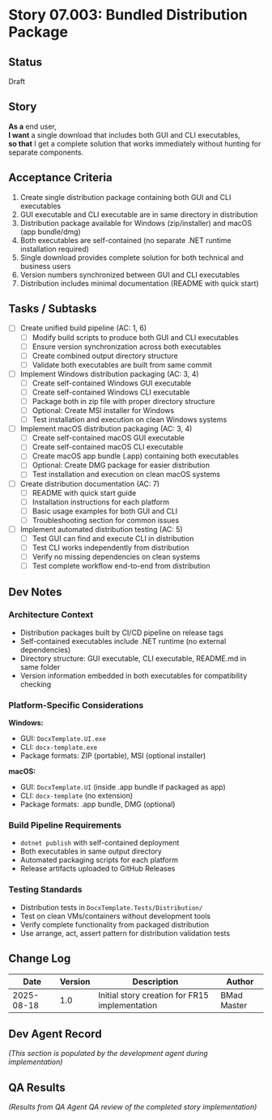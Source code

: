 # Story 07.003: Bundled Distribution Package

## Status
Draft

## Story
**As a** end user,  
**I want** a single download that includes both GUI and CLI executables,  
**so that** I get a complete solution that works immediately without hunting for separate components.

## Acceptance Criteria
1. Create single distribution package containing both GUI and CLI executables
2. GUI executable and CLI executable are in same directory in distribution
3. Distribution package available for Windows (zip/installer) and macOS (app bundle/dmg)
4. Both executables are self-contained (no separate .NET runtime installation required)
5. Single download provides complete solution for both technical and business users
6. Version numbers synchronized between GUI and CLI executables
7. Distribution includes minimal documentation (README with quick start)

## Tasks / Subtasks
- [ ] Create unified build pipeline (AC: 1, 6)
  - [ ] Modify build scripts to produce both GUI and CLI executables
  - [ ] Ensure version synchronization across both executables
  - [ ] Create combined output directory structure
  - [ ] Validate both executables are built from same commit
- [ ] Implement Windows distribution packaging (AC: 3, 4)
  - [ ] Create self-contained Windows GUI executable
  - [ ] Create self-contained Windows CLI executable  
  - [ ] Package both in zip file with proper directory structure
  - [ ] Optional: Create MSI installer for Windows
  - [ ] Test installation and execution on clean Windows systems
- [ ] Implement macOS distribution packaging (AC: 3, 4)
  - [ ] Create self-contained macOS GUI executable
  - [ ] Create self-contained macOS CLI executable
  - [ ] Create macOS app bundle (.app) containing both executables
  - [ ] Optional: Create DMG package for easier distribution
  - [ ] Test installation and execution on clean macOS systems
- [ ] Create distribution documentation (AC: 7)
  - [ ] README with quick start guide
  - [ ] Installation instructions for each platform
  - [ ] Basic usage examples for both GUI and CLI
  - [ ] Troubleshooting section for common issues
- [ ] Implement automated distribution testing (AC: 5)
  - [ ] Test GUI can find and execute CLI in distribution
  - [ ] Test CLI works independently from distribution
  - [ ] Verify no missing dependencies on clean systems
  - [ ] Test complete workflow end-to-end from distribution

## Dev Notes
### Architecture Context
- Distribution packages built by CI/CD pipeline on release tags
- Self-contained executables include .NET runtime (no external dependencies)
- Directory structure: GUI executable, CLI executable, README.md in same folder
- Version information embedded in both executables for compatibility checking

### Platform-Specific Considerations
**Windows:**
- GUI: `DocxTemplate.UI.exe`
- CLI: `docx-template.exe` 
- Package formats: ZIP (portable), MSI (optional installer)

**macOS:**
- GUI: `DocxTemplate.UI` (inside .app bundle if packaged as app)
- CLI: `docx-template` (no extension)
- Package formats: .app bundle, DMG (optional)

### Build Pipeline Requirements
- `dotnet publish` with self-contained deployment
- Both executables in same output directory
- Automated packaging scripts for each platform
- Release artifacts uploaded to GitHub Releases

### Testing Standards
- Distribution tests in `DocxTemplate.Tests/Distribution/` 
- Test on clean VMs/containers without development tools
- Verify complete functionality from packaged distribution
- Use arrange, act, assert pattern for distribution validation tests

## Change Log
| Date | Version | Description | Author |
|------|---------|-------------|--------|
| 2025-08-18 | 1.0 | Initial story creation for FR15 implementation | BMad Master |

## Dev Agent Record
_(This section is populated by the development agent during implementation)_

## QA Results  
_(Results from QA Agent QA review of the completed story implementation)_
